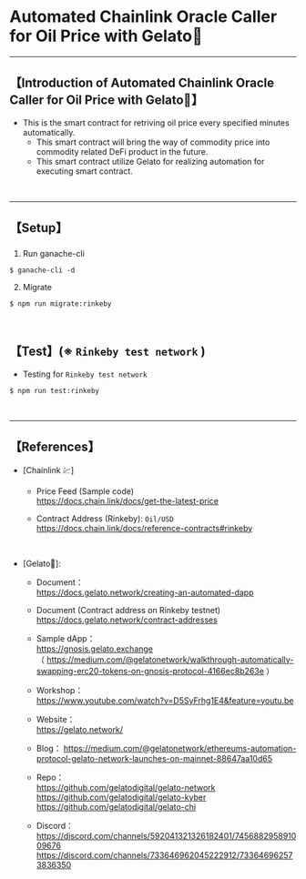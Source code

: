 # Automated Chainlink Oracle Caller for Oil Price with Gelato🍦

***
## 【Introduction of Automated Chainlink Oracle Caller for Oil Price with Gelato🍦】
- This is the smart contract for retriving oil price every specified minutes automatically.
  - This smart contract will bring the way of commodity price into commodity related DeFi product in the future. 
  - This smart contract utilize Gelato for realizing automation for executing smart contract.

&nbsp;

***

## 【Setup】
### 
1. Run ganache-cli
```
$ ganache-cli -d
```

2. Migrate
```
$ npm run migrate:rinkeby
```

&nbsp;

## 【Test】(※ `Rinkeby test network` )
- Testing for `Rinkeby test network`
```
$ npm run test:rinkeby
```


<br>

***

## 【References】
- [Chainlink 💹]
  - Price Feed (Sample code)  
    https://docs.chain.link/docs/get-the-latest-price  
  
  - Contract Address (Rinkeby): `Oil/USD`  
    https://docs.chain.link/docs/reference-contracts#rinkeby  

<br>

- [Gelato🍦]:
  - Document：  
    https://docs.gelato.network/creating-an-automated-dapp  

  - Document (Contract address on Rinkeby testnet)  
    https://docs.gelato.network/contract-addresses

  - Sample dApp：  
    https://gnosis.gelato.exchange  
    （ https://medium.com/@gelatonetwork/walkthrough-automatically-swapping-erc20-tokens-on-gnosis-protocol-4166ec8b263e ）

  - Workshop：  
    https://www.youtube.com/watch?v=D5SyFrhg1E4&feature=youtu.be   

  - Website：  
    https://gelato.network/
  
  - Blog： 
    https://medium.com/@gelatonetwork/ethereums-automation-protocol-gelato-network-launches-on-mainnet-88647aa10d65
  
  - Repo：  
    https://github.com/gelatodigital/gelato-network 
    https://github.com/gelatodigital/gelato-kyber
    https://github.com/gelatodigital/gelato-chi
  
  - Discord：  
    https://discord.com/channels/592041321326182401/745688295891009676  
    https://discord.com/channels/733646962045222912/733646962573836350  

